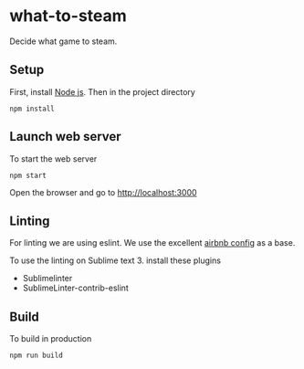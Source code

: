 # what-to-steam
Decide what game to steam.

## Setup
First, install <a href="http://nodejs.org/">Node js</a>.
Then in the project directory
```
npm install
```
## Launch web server
To start the web server
```
npm start
```
Open the browser and go to [http://localhost:3000](http://localhost:3000)

## Linting
For linting we are using eslint. We use the excellent [airbnb config](https://github.com/airbnb/javascript/tree/master/packages/eslint-config-airbnb) as a base.

To use the linting on Sublime text 3. install these plugins
* Sublimelinter
* SublimeLinter-contrib-eslint

## Build
To build in production
```
npm run build
```